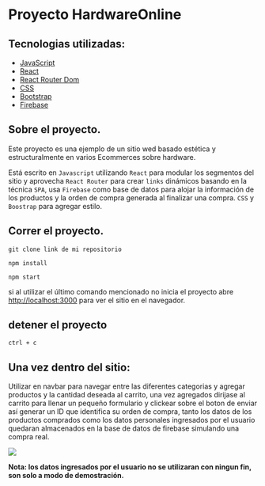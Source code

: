 # Proyecto HardwareOnline

## Tecnologias utilizadas:

- [JavaScript](https://www.javascript.com/)
- [React](https://reactjs.org/)
- [React Router Dom](https://reactrouter.com/en/main)
- [CSS](https://developer.mozilla.org/es/docs/Learn/CSS/First_steps/What_is_CSS)
- [Bootstrap](https://getbootstrap.com/)
- [Firebase](https://firebase.google.com/)

## Sobre el proyecto.

Este proyecto es una ejemplo de un sitio wed basado estética y estructuralmente en varios Ecommerces sobre hardware.

Está escrito en `Javascript` utilizando `React` para modular los segmentos del sitio y aprovecha `React Router` para crear `links` dinámicos basando en la técnica `SPA`, usa `Firebase` como base de datos para alojar la información de los productos y la orden de compra generada al finalizar una compra. `CSS` y `Boostrap` para agregar estilo.

## Correr el proyecto.

```git clone link de mi repositorio```

```npm install```

```npm start```

si al utilizar el último comando mencionado no inicia el proyecto abre [http://localhost:3000](http://localhost:3000) para ver el sitio en el navegador.

## detener el proyecto

`ctrl + c`

## Una vez dentro del sitio:

Utilizar en navbar para navegar entre las diferentes categorias y agregar productos y la cantidad deseada al carrito, una vez agregados dirijase al carrito para llenar un pequeño formulario y clickear sobre el boton de enviar así generar un ID que identifica su orden de compra, tanto los datos de los productos comprados como los datos personales ingresados por el usuario quedaran almacenados en la base de datos de firebase simulando una compra real.

![](https://res.cloudinary.com/doy4qnmvp/image/upload/v1664301190/hardware-online-gif_xjlgzy.gif)


**Nota: los datos ingresados por el usuario no se utilizaran con ningun fin, son solo a modo de demostración.**